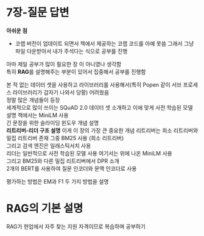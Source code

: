 # 7장-질문 답변

**아쉬운 점**
* 코랩 버전이 업데이트 되면서 책에서 제공하는 코랩 코드를 아예 못씀 그래서 그냥 파일 다운받아서 내가 주석다는 식으로 공부를 진행

아마 제일 공부가 많이 필요한 장 이 아니였나 생각함  
특히 **RAG**를 설명해주는 부분이 있어서 집중해서 공부를 진행함  

본 적 없는 데이터 셋을 사용하고 라이브러리를 사용해서(특히 Popen 같이 서브 프로세스 라이브러리가 갑자기 나와서 당황) 어려웠음  
정말 많은 개념들이 등장  
세계적으로 많이 쓰이는 SQuAD 2.0 데이터 셋 소개하고 이에 맞게 사전 학습된 모델 설명 책에서는 MiniLM 사용  
긴 문장을 위한 슬라이딩 윈도우 개념 설명  
**리트리버-리더 구조 설명** 이게 이 장의 가장 큰 중요한 개념 
리트리버는 희소 리트리버와 밀집 리트리버 존재 그중 BM25 사용 (희소 리트리버)  
그리고 검색 엔진은 일래스틱서치 사용  
리더는 일반적으로 사전 학습된 모델 사용 여기서는 위에 나온 MiniLM 사용  
그리고 BM25와 다른 밀집 리트리버에서 DPR 소개  
2개의 BERT를 사용하여 질문 인코더와 문맥 인코더로 사용  

평가하는 방법은 EM과 F1 두 가지 방법을 설명



# RAG의 기본 설명

RAG가 현업에서 자주 찾는 지원 자격이므로 복습하며 공부하기
